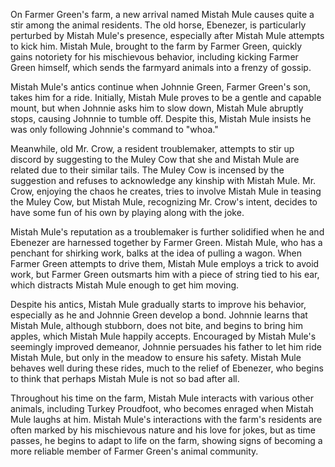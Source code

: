 On Farmer Green's farm, a new arrival named Mistah Mule causes quite a stir among the animal residents. The old horse, Ebenezer, is particularly perturbed by Mistah Mule's presence, especially after Mistah Mule attempts to kick him. Mistah Mule, brought to the farm by Farmer Green, quickly gains notoriety for his mischievous behavior, including kicking Farmer Green himself, which sends the farmyard animals into a frenzy of gossip.

Mistah Mule's antics continue when Johnnie Green, Farmer Green's son, takes him for a ride. Initially, Mistah Mule proves to be a gentle and capable mount, but when Johnnie asks him to slow down, Mistah Mule abruptly stops, causing Johnnie to tumble off. Despite this, Mistah Mule insists he was only following Johnnie's command to "whoa."

Meanwhile, old Mr. Crow, a resident troublemaker, attempts to stir up discord by suggesting to the Muley Cow that she and Mistah Mule are related due to their similar tails. The Muley Cow is incensed by the suggestion and refuses to acknowledge any kinship with Mistah Mule. Mr. Crow, enjoying the chaos he creates, tries to involve Mistah Mule in teasing the Muley Cow, but Mistah Mule, recognizing Mr. Crow's intent, decides to have some fun of his own by playing along with the joke.

Mistah Mule's reputation as a troublemaker is further solidified when he and Ebenezer are harnessed together by Farmer Green. Mistah Mule, who has a penchant for shirking work, balks at the idea of pulling a wagon. When Farmer Green attempts to drive them, Mistah Mule employs a trick to avoid work, but Farmer Green outsmarts him with a piece of string tied to his ear, which distracts Mistah Mule enough to get him moving.

Despite his antics, Mistah Mule gradually starts to improve his behavior, especially as he and Johnnie Green develop a bond. Johnnie learns that Mistah Mule, although stubborn, does not bite, and begins to bring him apples, which Mistah Mule happily accepts. Encouraged by Mistah Mule's seemingly improved demeanor, Johnnie persuades his father to let him ride Mistah Mule, but only in the meadow to ensure his safety. Mistah Mule behaves well during these rides, much to the relief of Ebenezer, who begins to think that perhaps Mistah Mule is not so bad after all.

Throughout his time on the farm, Mistah Mule interacts with various other animals, including Turkey Proudfoot, who becomes enraged when Mistah Mule laughs at him. Mistah Mule's interactions with the farm's residents are often marked by his mischievous nature and his love for jokes, but as time passes, he begins to adapt to life on the farm, showing signs of becoming a more reliable member of Farmer Green's animal community.